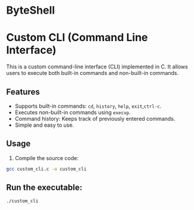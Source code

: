 # ByteShell
# Custom CLI (Command Line Interface)

This is a custom command-line interface (CLI) implemented in C. It allows users to execute both built-in commands and non-built-in commands.

## Features

- Supports built-in commands: `cd`, `history`, `help`, `exit`,`ctrl-c`.
- Executes non-built-in commands using `execvp`.
- Command history: Keeps track of previously entered commands.
- Simple and easy to use.

## Usage

1. Compile the source code:

```bash
gcc custom_cli.c -o custom_cli   
```
## Run the executable:  
```bash
./custom_cli
```
